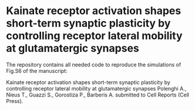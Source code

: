 # Kainate receptor activation shapes short-term synaptic plasticity by controlling receptor lateral mobility at glutamatergic synapses

The repository contains all needed code to reproduce the simulations of Fig.S6 of the manuscript:

Kainate receptor activation shapes short-term synaptic plasticity by controlling receptor lateral mobility at glutamatergic synapses Polenghi A., Nieus T., Guazzi S., Gorostiza P., Barberis A. submitted to Cell Reports (Cell Press).
